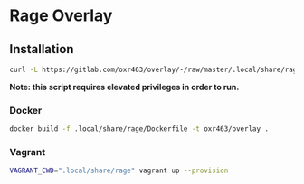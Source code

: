 # Rage <oxr463> Overlay

## Installation

```sh
curl -L https://gitlab.com/oxr463/overlay/-/raw/master/.local/share/rage/bin/install.sh | sh -
```

**Note: this script requires elevated privileges in order to run.**

### Docker

```sh
docker build -f .local/share/rage/Dockerfile -t oxr463/overlay .
```

### Vagrant

```sh
VAGRANT_CWD=".local/share/rage" vagrant up --provision
```

